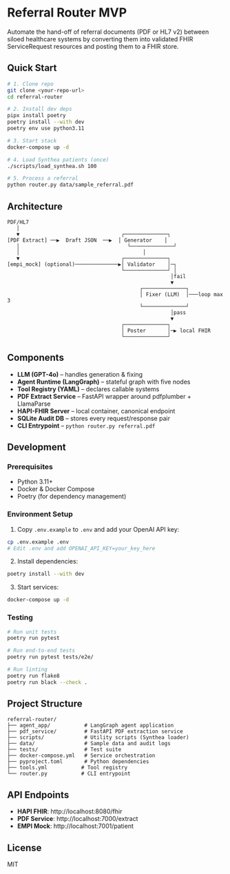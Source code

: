 # Referral Router MVP

Automate the hand-off of referral documents (PDF or HL7 v2) between siloed healthcare systems by converting them into validated FHIR ServiceRequest resources and posting them to a FHIR store.

## Quick Start

```bash
# 1. Clone repo
git clone <your-repo-url>
cd referral-router

# 2. Install dev deps
pipx install poetry
poetry install --with dev
poetry env use python3.11

# 3. Start stack
docker-compose up -d

# 4. Load Synthea patients (once)
./scripts/load_synthea.sh 100

# 5. Process a referral
python router.py data/sample_referral.pdf
```

## Architecture

```
PDF/HL7
   │
   ▼                                 ┌──────────────┐
[PDF Extract] ──▶  Draft JSON  ──▶  │ Generator    │
   │                                   └──────────────┘
   │                                        │
   ▼                                 ┌──────────────┐
[empi_mock] (optional)──────────────▶│ Validator    │─┐
                                     └──────────────┘ │
                                                     │fail
                                                     ▼
                                           ┌──────────────┐
                                           │ Fixer (LLM)  │───loop max 3
                                           └──────────────┘
                                                     │pass
                                                     ▼
                                     ┌──────────────┐
                                     │ Poster       │─▶ local FHIR
                                     └──────────────┘
```

## Components

- **LLM (GPT-4o)** – handles generation & fixing
- **Agent Runtime (LangGraph)** – stateful graph with five nodes
- **Tool Registry (YAML)** – declares callable systems
- **PDF Extract Service** – FastAPI wrapper around pdfplumber + LlamaParse
- **HAPI-FHIR Server** – local container, canonical endpoint
- **SQLite Audit DB** – stores every request/response pair
- **CLI Entrypoint** – `python router.py referral.pdf`

## Development

### Prerequisites

- Python 3.11+
- Docker & Docker Compose
- Poetry (for dependency management)

### Environment Setup

1. Copy `.env.example` to `.env` and add your OpenAI API key:
```bash
cp .env.example .env
# Edit .env and add OPENAI_API_KEY=your_key_here
```

2. Install dependencies:
```bash
poetry install --with dev
```

3. Start services:
```bash
docker-compose up -d
```

### Testing

```bash
# Run unit tests
poetry run pytest

# Run end-to-end tests
poetry run pytest tests/e2e/

# Run linting
poetry run flake8
poetry run black --check .
```

## Project Structure

```
referral-router/
├── agent_app/           # LangGraph agent application
├── pdf_service/         # FastAPI PDF extraction service
├── scripts/             # Utility scripts (Synthea loader)
├── data/                # Sample data and audit logs
├── tests/               # Test suite
├── docker-compose.yml   # Service orchestration
├── pyproject.toml       # Python dependencies
├── tools.yml           # Tool registry
└── router.py           # CLI entrypoint
```

## API Endpoints

- **HAPI FHIR**: http://localhost:8080/fhir
- **PDF Service**: http://localhost:7000/extract
- **EMPI Mock**: http://localhost:7001/patient

## License

MIT 